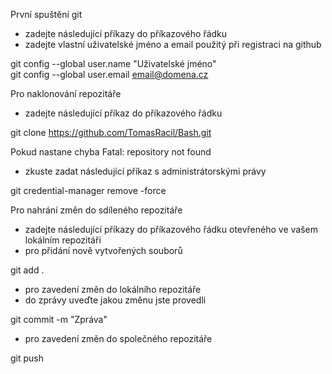 První spuštění git 
- zadejte následující příkazy do příkazového řádku  
- zadejte vlastní uživatelské jméno a email použitý při registraci na github 

git config --global user.name "Uživatelské jméno" \
git config --global user.email email@domena.cz 


Pro naklonování repozitáře 
- zadejte následující příkaz do příkazového řádku  

 git clone https://github.com/TomasRacil/Bash.git


Pokud nastane chyba Fatal: repository not found 
- zkuste zadat následující příkaz s administrátorskými právy  

git credential-manager remove -force 


Pro nahrání změn do sdíleného repozitáře 
- zadejte následující příkazy do příkazového řádku otevřeného ve vašem lokálním repozitáři 
- pro přidání nově vytvořených souborů 

git add .  
- pro zavedení změn do lokálního repozitáře  
- do zprávy uveďte jakou změnu jste provedli 

git commit -m "Zpráva" 
- pro zavedení změn do společného repozitáře 

git push 
